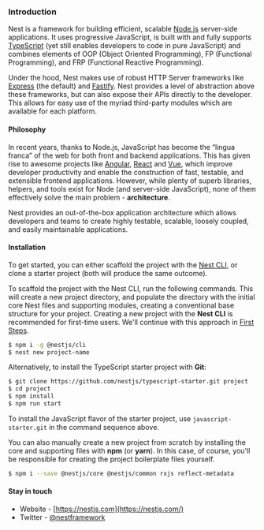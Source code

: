 ### Introduction

Nest is a framework for building efficient, scalable [Node.js](https://nodejs.org/) server-side applications. It uses progressive JavaScript, is built with and fully supports [TypeScript](http://www.typescriptlang.org/) (yet still enables developers to code in pure JavaScript) and combines elements of OOP (Object Oriented Programming), FP (Functional Programming), and FRP (Functional Reactive Programming).

Under the hood, Nest makes use of robust HTTP Server frameworks like [Express](https://expressjs.com/) (the default) and [Fastify](https://github.com/fastify/fastify). Nest provides a level of abstraction above these frameworks, but can also expose their APIs directly to the developer. This allows for easy use of the myriad third-party modules which are available for each platform.

#### Philosophy

In recent years, thanks to Node.js, JavaScript has become the “lingua franca” of the web for both front and backend applications. This has given rise to awesome projects like [Angular](https://angular.io/), [React](https://github.com/facebook/react) and [Vue](https://github.com/vuejs/vue), which improve developer productivity and enable the construction of fast, testable, and extensible frontend applications. However, while plenty of superb libraries, helpers, and tools exist for Node (and server-side JavaScript), none of them effectively solve the main problem - **architecture**.

Nest provides an out-of-the-box application architecture which allows developers and teams to create highly testable, scalable, loosely coupled, and easily maintainable applications.

#### Installation

To get started, you can either scaffold the project with the [Nest CLI](/cli/overview), or clone a starter project (both will produce the same outcome).

To scaffold the project with the Nest CLI, run the following commands. This will create a new project directory, and populate the directory with the initial core Nest files and supporting modules, creating a conventional base structure for your project. Creating a new project with the **Nest CLI** is recommended for first-time users. We'll continue with this approach in [First Steps](first-steps).

```bash
$ npm i -g @nestjs/cli
$ nest new project-name
```

Alternatively, to install the TypeScript starter project with **Git**:

```bash
$ git clone https://github.com/nestjs/typescript-starter.git project
$ cd project
$ npm install
$ npm run start
```

To install the JavaScript flavor of the starter project, use `javascript-starter.git` in the command sequence above.

You can also manually create a new project from scratch by installing the core and supporting files with **npm** (or **yarn**). In this case, of course, you'll be responsible for creating the project boilerplate files yourself.

```bash
$ npm i --save @nestjs/core @nestjs/common rxjs reflect-metadata
```

#### Stay in touch

- Website - [https://nestjs.com](https://nestjs.com/)
- Twitter - [@nestframework](https://twitter.com/nestframework)
